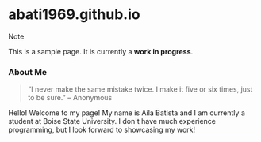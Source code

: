 # abati1969.github.io
> [!NOTE]
> This is a sample page. It is currently a **work in progress**.

### About Me 
> “I never make the same mistake twice. I make it five or six times, just to be sure.”
> – Anonymous

Hello! Welcome to my page! My name is Aila Batista and I am currently a student at Boise State University. I don't have much experience programming, but I look forward to showcasing my work!
